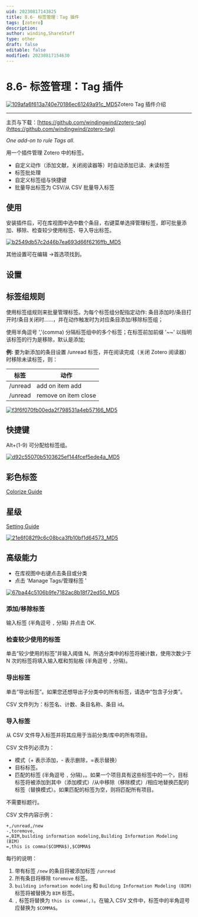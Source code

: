 ```yaml
---
uid: 20230817143825
title: 8.6- 标签管理：Tag 插件
tags: [zotero]
description:
author: winding,ShareStuff
type: other
draft: false
editable: false
modified: 20230817154630
---
```


# 8.6- 标签管理：Tag 插件

[![109afa6f613a740e70186ec61249a91c_MD5](https://cdn.pkmer.cn/images/202308171546720.png!pkmer)](https://github.com/windingwind/zotero-tag/blob/master/addon/chrome/skin/default/zoterotag/favicon.png)Zotero Tag 插件介绍

---

主页与下载：[https://github.com/windingwind/zotero-tag](https://github.com/windingwind/zotero-tag)

_One add-on to rule Tags all._

用一个插件管理 Zotero 中的标签。

- 自定义动作（添加文献，关闭阅读器等）时自动添加已读、未读标签
- 标签批处理
- 自定义标签组与快捷键
- 批量导出标签为 CSV/从 CSV 批量导入标签

## 使用

安装插件后，可在库视图中选中数个条目，右键菜单选择管理标签，即可批量添加、移除、检查较少使用标签、导入导出标签。

[![b2549db57c2d46b7ea693d66f6216ffb_MD5](https://cdn.pkmer.cn/images/202308171546721.png!pkmer)](https://github.com/windingwind/zotero-tag/blob/master/imgs/readme-settings-rightclickmenu.png)

其他设置可在编辑 ->首选项找到。

## 设置

## 标签组规则

使用标签组规则来批量管理标签。为每个标签组分配指定动作: 条目添加时/条目打开时/条目关闭时……，并在动作触发时为对应条目添加/移除标签组；

使用半角逗号 ','(comma) 分隔标签组中的多个标签；在标签前加前缀 '~~' 以指明该标签的行为是移除，默认是添加;

**例:** 要为新添加的条目设置 /unread 标签，并在阅读完成（关闭 Zotero 阅读器）时移除未读标签，则：

| **标签** | **动作**             |
| -------- | -------------------- |
| /unread  | add on item add      |
| /unread  | remove on item close |

[![f3f6f070fb00eda2f798531a4eb57166_MD5](https://cdn.pkmer.cn/images/202308171546722.png!pkmer)](https://github.com/windingwind/zotero-tag/blob/master/imgs/readme-settings-rule.png)

## 快捷键

Alt+(1-9) 可分配给标签组。

[![d92c55070b5103625ef144fcef5ede4a_MD5](https://cdn.pkmer.cn/images/202308171546723.png!pkmer)](https://github.com/windingwind/zotero-tag/blob/master/imgs/readme-settings-shortcuts.png)

## 彩色标签

[Colorize Guide](https://github.com/windingwind/zotero-tag/blob/master/docs/tag-color.md)

## 星级

[Setting Guide](https://github.com/windingwind/zotero-tag/blob/master/docs/item-star.md)

[![21e6f082f9c6c08bca3fb10bf1d64573_MD5](https://cdn.pkmer.cn/images/202308171546724.png!pkmer)](https://user-images.githubusercontent.com/33902321/159643528-9eb77420-9c93-4244-b6e5-f9720af7698e.png)

## 高级能力

- 在库视图中右键点击条目或分类
- 点击 'Manage Tags/管理标签 '

[![67ba44c5106b9fe7182ac8b18f72ed50_MD5](https://cdn.pkmer.cn/images/202308171546725.png!pkmer)](https://github.com/windingwind/zotero-tag/blob/master/imgs/readme-manage-tags.png)

### 添加/移除标签

输入标签 (半角逗号 `,` 分隔) 并点击 OK.

### 检查较少使用的标签

单击“较少使用的标签”并输入阈值 N。所选分类中的标签将被计数，使用次数少于 N 次的标签将填入输入框和剪贴板 (半角逗号 `,` 分隔)。

### 导出标签

单击“导出标签”。如果您还想导出子分类中的所有标签，请选中“包含子分类”。

CSV 文件列为：标签名、计数、条目名称、条目 id。

### 导入标签

从 CSV 文件导入标签并将其应用于当前分类/库中的所有项目。

CSV 文件列必须为：

- 模式（+ 表示添加，- 表示删除，=表示替换）
- 目标标签。
- 匹配的标签 (半角逗号 `,` 分隔)，。如果一个项目具有这些标签中的一个，目标标签将被添加到其中（添加模式）/从中移除（移除模式）/相应地替换匹配的标签（替换模式）。如果匹配的标签为空，则将匹配所有项目。

不需要标题行。

CSV 文件内容示例：

```
+,/unread,/new
-,toremove,
=,BIM,building information modeling,Building Information Modeling (BIM)
=,this is comma($COMMA$),$COMMA$

```

每行的说明：

1. 带有标签 `/new` 的条目将被添加标签 `/unread`
2. 所有条目将移除 `toremove` 标签。
3. `building information modeling` 和 `Building Information Modeling (BIM)` 标签将被替换为 `BIM` 标签。
4. `,` 标签将替换为 `this is comma(,)`。在输入 CSV 文件中，标签中的半角逗号应替换为 `$COMMA$`。

